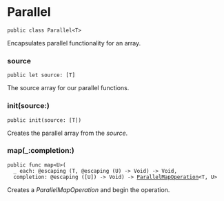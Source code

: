 # Parallel
<pre class="highlight swift"><code><span class="kd">public</span> <span class="kd">class</span> <span class="kt">Parallel</span><span class="o">&lt;</span><span class="kt">T</span><span class="o">&gt;</span></code></pre>

<p>Encapsulates parallel functionality for an array.</p>

### source
<pre class="highlight swift"><code><span class="kd">public</span> <span class="k">let</span> <span class="nv">source</span><span class="p">:</span> <span class="p">[</span><span class="kt">T</span><span class="p">]</span></code></pre>

<p>The source array for our parallel functions.</p>

### init(source:)
<pre class="highlight swift"><code><span class="kd">public</span> <span class="nf">init</span><span class="p">(</span><span class="nv">source</span><span class="p">:</span> <span class="p">[</span><span class="kt">T</span><span class="p">])</span></code></pre>

<p>Creates the parallel array from the <em>source</em>.</p>

### map(_:completion:)
<pre class="highlight swift"><code><span class="kd">public</span> <span class="kd">func</span> <span class="n">map</span><span class="o">&lt;</span><span class="kt">U</span><span class="o">&gt;</span><span class="p">(</span>
  <span class="n">_</span> <span class="nv">each</span><span class="p">:</span> <span class="kd">@escaping</span> <span class="p">(</span><span class="kt">T</span><span class="p">,</span> <span class="kd">@escaping</span> <span class="p">(</span><span class="kt">U</span><span class="p">)</span> <span class="o">-&gt;</span> <span class="kt">Void</span><span class="p">)</span> <span class="o">-&gt;</span> <span class="kt">Void</span><span class="p">,</span>
  <span class="nv">completion</span><span class="p">:</span> <span class="kd">@escaping</span> <span class="p">([</span><span class="kt">U</span><span class="p">])</span> <span class="o">-&gt;</span> <span class="kt">Void</span><span class="p">)</span> <span class="o">-&gt;</span> <span class="kt"><a href="../Classes/ParallelMapOperation.md">ParallelMapOperation</a></span><span class="o">&lt;</span><span class="kt">T</span><span class="p">,</span> <span class="kt">U</span><span class="o">&gt;</span></code></pre>

<p>Creates a <em>ParallelMapOperation</em> and begin the operation.</p>

